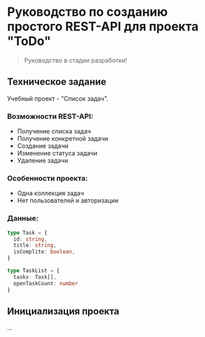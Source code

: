 # Руководство по созданию простого REST-API для проекта "ToDo"

> Руководство в стадии разработки!

## Техническое задание

Учебный проект - "Список задач".

### Возможности REST-API:

* Получение списка задач
* Получение конкретной задачи
* Создание задачи
* Изменение статуса задачи
* Удаление задачи

### Особенности проекта:

* Одна коллекция задач
* Нет пользователей и авторизации

### Данные:

```ts
type Task = {
  id: string,
  title: string,
  isComplite: boolean,
}

type TaskList = {
  tasks: Task[],
  openTaskCount: number
}
```

## Инициализация проекта

...
